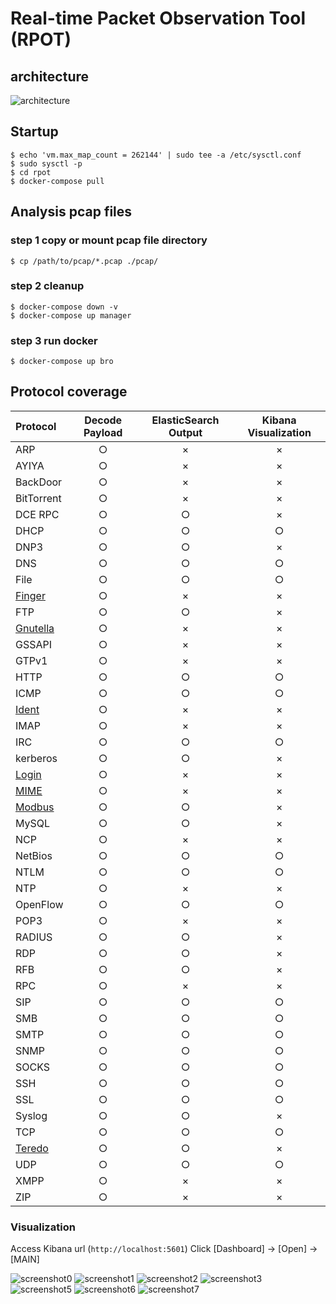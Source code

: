 # Real-time Packet Observation Tool (RPOT)

## architecture
![architecture](https://github.com/super-a1ice/rpot/doc/raw/master/screenshot/architecture.png "architecture")


## Startup
```
$ echo 'vm.max_map_count = 262144' | sudo tee -a /etc/sysctl.conf
$ sudo sysctl -p
$ cd rpot
$ docker-compose pull
```

## Analysis pcap files
### step 1 copy or mount pcap file directory
```
$ cp /path/to/pcap/*.pcap ./pcap/
```

### step 2 cleanup
```
$ docker-compose down -v
$ docker-compose up manager
```

### step 3 run docker 
```
$ docker-compose up bro
```

## Protocol coverage

| Protocol | Decode Payload |  ElasticSearch Output | Kibana Visualization |
| :--- | :---: | :---: | :---:|
| ARP  | ○ | × | × | 
| AYIYA  | ○ | × | × | 
| BackDoor |○ | × | × | 
| BitTorrent |○ | × | × | 
| DCE RPC  | ○ | ○ | × | 
| DHCP  | ○ | ○ | ○ | 
| DNP3  | ○ | ○ | × | 
| DNS  | ○ | ○ | ○ | 
| File  | ○ | ○ | ○ | 
| [Finger](https://en.wikipedia.org/wiki/Finger_protocol)  | ○ | × | × | 
| FTP  | ○ | ○ | × | 
| [Gnutella](http://en.wikipedia.org/wiki/Gnutella) | ○ | × | × | 
| GSSAPI | ○ | × | × | 
| GTPv1 | ○ | × | × | 
| HTTP | ○ | ○ | ○ | 
| ICMP | ○ | ○ | ○ | 
| [Ident](http://en.wikipedia.org/wiki/ident_protocol) | ○ | × | × | 
| IMAP | ○ | × | × | 
| IRC | ○ | ○ | ○ | 
| kerberos | ○ | ○ | × | 
| [Login](https://tools.ietf.org/html/rfc1258.html) | ○ | × | × | 
| [MIME](http://en.wikipedia.org/wiki/MIME) | ○ | × | × | 
| [Modbus](https://en.wikipedia.org/wiki/Modbus) | ○ | ○ | × | 
| MySQL | ○ | ○ | × | 
| NCP | ○ | × | × | 
| NetBios | ○ | ○ | ○ | 
| NTLM | ○ | ○ | ○ | 
| NTP | ○ | × | × | 
| OpenFlow | ○ | ○ | ○ | 
| POP3 | ○ | × | × | 
| RADIUS | ○ | ○ | × | 
| RDP | ○ | ○ | × | 
| RFB | ○ | ○ | × | 
| RPC | ○ | × | × | 
| SIP | ○ | ○ | ○ | 
| SMB | ○ | ○ | ○ | 
| SMTP | ○ | ○ | ○ | 
| SNMP | ○ | ○ | ○ | 
| SOCKS | ○ | ○ | ○ | 
| SSH | ○ | ○ | ○ | 
| SSL | ○ | ○ | ○ | 
| Syslog | ○ | ○ | × | 
| TCP | ○ | ○ | ○ | 
| [Teredo](https://tools.ietf.org/html/rfc4380.html) | ○ | ○ | × | 
| UDP | ○ | ○ | ○ | 
| XMPP | ○ | × | × | 
| ZIP | ○ | × | × | 

### Visualization

Access Kibana url (``http://localhost:5601``)
Click [Dashboard] -> [Open] -> [MAIN]

![screenshot0](https://github.com/super-a1ice/rpot/doc/raw/master/screenshot/screenshot0.png "overview")
![screenshot1](https://github.com/super-a1ice/rpot/doc/raw/master/screenshot/screenshot1.png "HTTP")
![screenshot2](https://github.com/super-a1ice/rpot/doc/raw/master/screenshot/screenshot2.png "Intelligence")
![screenshot3](https://github.com/super-a1ice/rpot/doc/raw/master/screenshot/screenshot3.png "Connection")
![screenshot5](https://github.com/super-a1ice/rpot/doc/raw/master/screenshot/screenshot5.png "Files")
![screenshot6](https://github.com/super-a1ice/rpot/doc/raw/master/screenshot/screenshot6.png "Suricata")
![screenshot7](https://github.com/super-a1ice/rpot/doc/raw/master/screenshot/screenshot7.png "SSL")
